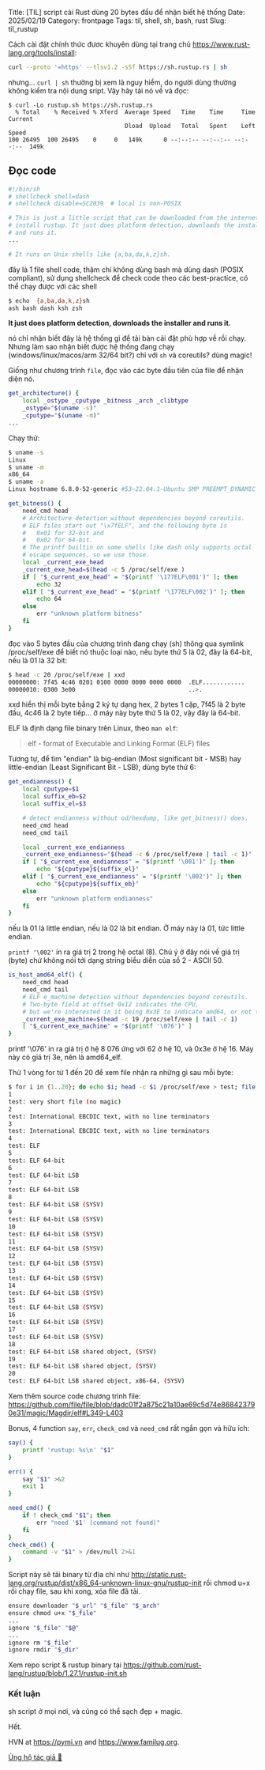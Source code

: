 Title: [TIL] script cài Rust dùng 20 bytes đầu để nhận biết hệ thống
Date: 2025/02/19
Category: frontpage
Tags: til, shell, sh, bash, rust
Slug: til_rustup

Cách cài đặt chính thức đươc khuyên dùng tại trang chủ <https://www.rust-lang.org/tools/install>:

```sh
curl --proto '=https' --tlsv1.2 -sSf https://sh.rustup.rs | sh
```

nhưng... `curl | sh` thường bị xem là nguy hiểm, do người dùng thường không kiểm tra nội dung sript.
Vậy hãy tải nó về và đọc:

```
$ curl -Lo rustup.sh https://sh.rustup.rs
  % Total    % Received % Xferd  Average Speed   Time    Time     Time  Current
                                 Dload  Upload   Total   Spent    Left  Speed
100 26495  100 26495    0     0   149k      0 --:--:-- --:--:-- --:--:--  149k
```

## Đọc code


```sh
#!/bin/sh
# shellcheck shell=dash
# shellcheck disable=SC2039  # local is non-POSIX

# This is just a little script that can be downloaded from the internet to
# install rustup. It just does platform detection, downloads the installer
# and runs it.
...

# It runs on Unix shells like {a,ba,da,k,z}sh.
```

đây là 1 file shell code, thậm chí không dùng bash mà dùng dash (POSIX compliant), sử dụng shellcheck để check code theo các best-practice, có thể chạy được với các shell

```sh
$ echo  {a,ba,da,k,z}sh
ash bash dash ksh zsh
```

**It just does platform detection, downloads the installer and runs it.**

nó chỉ nhận biết đây là hệ thống gì để tải bàn cải đặt phù hợp về rồi chạy.
Nhưng làm sao nhận biết được hệ thống đang chạy (windows/linux/macos/arm 32/64 bit?) chỉ với `sh` và coreutils? dùng magic!

Giống như chương trình `file`, đọc vào các byte đầu tiên của file để nhận diện nó.

```sh
get_architecture() {
    local _ostype _cputype _bitness _arch _clibtype
    _ostype="$(uname -s)"
    _cputype="$(uname -m)"
...
```
Chạy thử:
```sh
$ uname -s
Linux
$ uname -m
x86_64
$ uname -a
Linux hostname 6.8.0-52-generic #53~22.04.1-Ubuntu SMP PREEMPT_DYNAMIC Wed Jan 15 19:18:46 UTC 2 x86_64 x86_64 x86_64 GNU/Linux
```

```sh
get_bitness() {
    need_cmd head
    # Architecture detection without dependencies beyond coreutils.
    # ELF files start out "\x7fELF", and the following byte is
    #   0x01 for 32-bit and
    #   0x02 for 64-bit.
    # The printf builtin on some shells like dash only supports octal
    # escape sequences, so we use those.
    local _current_exe_head
    _current_exe_head=$(head -c 5 /proc/self/exe )
    if [ "$_current_exe_head" = "$(printf '\177ELF\001')" ]; then
        echo 32
    elif [ "$_current_exe_head" = "$(printf '\177ELF\002')" ]; then
        echo 64
    else
        err "unknown platform bitness"
    fi
}
```

đọc vào 5 bytes đầu của chương trình đang chạy (sh) thông qua symlink /proc/self/exe để biết nó thuộc loại nào, nếu byte thứ 5 là 02, đây là 64-bit, nếu là 01 là 32 bit:


```sh
$ head -c 20 /proc/self/exe | xxd
00000000: 7f45 4c46 0201 0100 0000 0000 0000 0000  .ELF............
00000010: 0300 3e00                                ..>.
```
xxd hiển thị mỗi byte bằng 2 ký tự dạng hex, 2 bytes 1 cặp, 7f45 là 2 byte đầu, 4c46 là 2 byte tiếp...
ở máy này byte thứ 5 là 02, vậy đây là 64-bit.

ELF là định dạng file binary trên Linux, theo `man elf`:

> elf - format of Executable and Linking Format (ELF) files

Tương tự, để tìm "endian" là big-endian (Most significant bit - MSB) hay little-endian (Least Significant Bit - LSB), dùng byte thứ 6:
```sh
get_endianness() {
    local cputype=$1
    local suffix_eb=$2
    local suffix_el=$3

    # detect endianness without od/hexdump, like get_bitness() does.
    need_cmd head
    need_cmd tail

    local _current_exe_endianness
    _current_exe_endianness="$(head -c 6 /proc/self/exe | tail -c 1)"
    if [ "$_current_exe_endianness" = "$(printf '\001')" ]; then
        echo "${cputype}${suffix_el}"
    elif [ "$_current_exe_endianness" = "$(printf '\002')" ]; then
        echo "${cputype}${suffix_eb}"
    else
        err "unknown platform endianness"
    fi
}
```
nếu là 01 là little endian, nếu là 02 là bit endian. Ở máy này là 01, tức little endian.

`printf '\002'` in ra giá trị 2 trong hệ octal (8). Chú ý ở đây nói về giá trị (byte) chứ không nói tới dạng string biểu diễn của số 2 - ASCII 50.

```sh
is_host_amd64_elf() {
    need_cmd head
    need_cmd tail
    # ELF e_machine detection without dependencies beyond coreutils.
    # Two-byte field at offset 0x12 indicates the CPU,
    # but we're interested in it being 0x3E to indicate amd64, or not that.  local _current_exe_machine
    _current_exe_machine=$(head -c 19 /proc/self/exe | tail -c 1)
    [ "$_current_exe_machine" = "$(printf '\076')" ]
}
```
printf '\076' in ra giá trị ở hệ 8 076 ứng với 62 ở hệ 10, và 0x3e ở hệ 16. Máy này có giá trị 3e, nên là amd64_elf.

Thử 1 vòng for từ 1 đến 20 để xem file nhận ra những gì sau mỗi byte:

```sh
$ for i in {1..20}; do echo $i; head -c $i /proc/self/exe > test; file test;  done
1
test: very short file (no magic)
2
test: International EBCDIC text, with no line terminators
3
test: International EBCDIC text, with no line terminators
4
test: ELF
5
test: ELF 64-bit
6
test: ELF 64-bit LSB
7
test: ELF 64-bit LSB
8
test: ELF 64-bit LSB (SYSV)
9
test: ELF 64-bit LSB (SYSV)
10
test: ELF 64-bit LSB (SYSV)
11
test: ELF 64-bit LSB (SYSV)
12
test: ELF 64-bit LSB (SYSV)
13
test: ELF 64-bit LSB (SYSV)
14
test: ELF 64-bit LSB (SYSV)
15
test: ELF 64-bit LSB (SYSV)
16
test: ELF 64-bit LSB (SYSV)
17
test: ELF 64-bit LSB (SYSV)
18
test: ELF 64-bit LSB shared object, (SYSV)
19
test: ELF 64-bit LSB shared object, (SYSV)
20
test: ELF 64-bit LSB shared object, x86-64, (SYSV)
```

Xem thêm source code chương trình file: <https://github.com/file/file/blob/dadc01f2a875c21a10ae69c5d74e868423790e31/magic/Magdir/elf#L349-L403>

Bonus, 4 function `say`, `err`, `check_cmd` và `need_cmd` rất ngắn gọn và hữu ích:

```sh
say() {
    printf 'rustup: %s\n' "$1"
}

err() {
    say "$1" >&2
    exit 1
}

need_cmd() {
    if ! check_cmd "$1"; then
        err "need '$1' (command not found)"
    fi
}
check_cmd() {
    command -v "$1" > /dev/null 2>&1
}
```

Script này sẽ tải binary từ địa chỉ như <http://static.rust-lang.org/rustup/dist/x86_64-unknown-linux-gnu/rustup-init> rồi chmod u+x rồi chạy file, sau khi xong, xóa file đã tải.

```sh
ensure downloader "$_url" "$_file" "$_arch"
ensure chmod u+x "$_file"
...
ignore "$_file" "$@"
...
ignore rm "$_file"
ignore rmdir "$_dir"
```

Xem repo script & rustup binary tại <https://github.com/rust-lang/rustup/blob/1.27.1/rustup-init.sh>

### Kết luận
sh script ở mọi nơi, và cũng có thể sạch đẹp + magic.

Hết.

HVN at <https://pymi.vn> and <https://www.familug.org>.

[Ủng hộ tác giả 🍺](https://www.familug.org/p/ung-ho.html)
